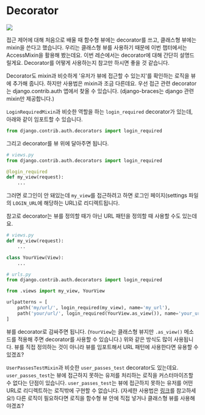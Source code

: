 # Decorator

![](https://bakey-api.codeit.kr/api/files/resource?root=static&seqId=4834&directory=pic1.png&name=pic1.png)

접근 제어에 대해 처음으로 배울 때 함수형 뷰에는 decorator를 쓰고, 클래스형 뷰에는 mixin을 쓴다고 했습니다. 우리는 클래스형 뷰를 사용하기 때문에 이번 챕터에서는 AccessMixin을 활용해 봤는데요. 이번 레슨에서는 decorator에 대해 간단히 설명드릴게요. Decorator를 어떻게 사용하는지 참고만 하시면 좋을 것 같습니다.

Decorator도 mixin과 비슷하게 '유저가 뷰에 접근할 수 있는지'를 확인하는 로직을 뷰에 추가해 줍니다. 하지만 사용법은 mixin과 조금 다른데요. 우선 접근 관련 decorator는 django.contrib.auth 앱에서 찾올 수 있습니다. (django-braces는 django 관련 mixin만 제공합니다.)

`LoginRequiredMixin`과 비슷한 역할을 하는 `login_required` decorator가 있는데, 아래와 같이 임포트할 수 있습니다.

```python
from django.contrib.auth.decorators import login_required
```

그리고 decorator를 뷰 위에 달아주면 됩니다.

```python
# views.py
from django.contrib.auth.decorators import login_required

@login_required
def my_view(request):
    ...
```

그러면 로그인이 안 돼있는데 `my_view`를 접근하려고 하면 로그인 페이지(settings 파일의 `LOGIN_URL`에 해당하는 URL)로 리디렉트됩니다.

참고로 decorator는 뷰를 정의할 때가 아닌 URL 패턴을 정의할 때 사용할 수도 있는데요.

```python
# views.py
def my_view(request):
    ...

class YourView(View):
    ...

# urls.py
from django.contrib.auth.decorators import login_required

from .views import my_view, YourView

urlpatterns = [
    path('my/url/', login_required(my_view), name='my_url'),
    path('your/url/', login_required(YourView.as_view()), name='your_url'),
]
```

뷰를 decorator로 감싸주면 됩니다. (`YourView`는 클래스형 뷰지만 `.as_view()` 메소드를 적용해 주면 decorator를 사용할 수 있습니다.) 위와 같은 방식도 많이 사용됩니다. 뷰를 직접 정의하는 것이 아니라 뷰를 임포트해서 URL 패턴에 사용한다면 유용할 수 있겠죠?

`UserPassesTestMixin`과 비슷한 `user_passes_test` decorator도 있는데요. `user_passes_test`는 뷰에 접근하지 못하는 유저를 처리하는 로직을 커스터마이즈할 수 없다는 단점이 있습니다. `user_passes_test`는 뷰에 접근하지 못하는 유저를 어떤 URL로 리디렉트하는 로직밖에 구현할 수 없습니다. (자세한 사용법은 [링크](https://docs.djangoproject.com/en/2.2/topics/auth/default/#limiting-access-to-logged-in-users-that-pass-a-test)를 참고하세요!) 다른 로직이 필요하다면 로직을 함수형 뷰 안에 직접 넣거나 클래스형 뷰를 사용해야겠죠?
